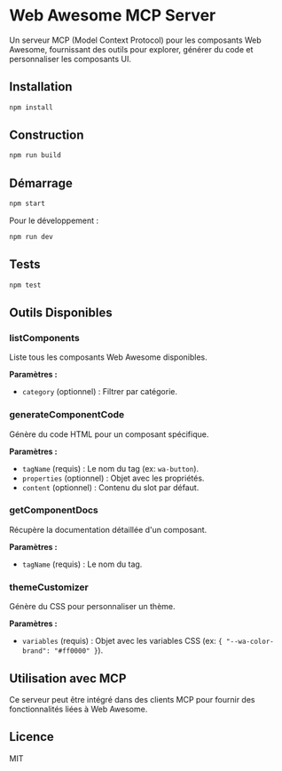 # Web Awesome MCP Server

Un serveur MCP (Model Context Protocol) pour les composants Web Awesome, fournissant des outils pour explorer, générer du code et personnaliser les composants UI.

## Installation

```bash
npm install
```

## Construction

```bash
npm run build
```

## Démarrage

```bash
npm start
```

Pour le développement :

```bash
npm run dev
```

## Tests

```bash
npm test
```

## Outils Disponibles

### listComponents
Liste tous les composants Web Awesome disponibles.

**Paramètres :**
- `category` (optionnel) : Filtrer par catégorie.

### generateComponentCode
Génère du code HTML pour un composant spécifique.

**Paramètres :**
- `tagName` (requis) : Le nom du tag (ex: `wa-button`).
- `properties` (optionnel) : Objet avec les propriétés.
- `content` (optionnel) : Contenu du slot par défaut.

### getComponentDocs
Récupère la documentation détaillée d'un composant.

**Paramètres :**
- `tagName` (requis) : Le nom du tag.

### themeCustomizer
Génère du CSS pour personnaliser un thème.

**Paramètres :**
- `variables` (requis) : Objet avec les variables CSS (ex: `{ "--wa-color-brand": "#ff0000" }`).

## Utilisation avec MCP

Ce serveur peut être intégré dans des clients MCP pour fournir des fonctionnalités liées à Web Awesome.

## Licence

MIT